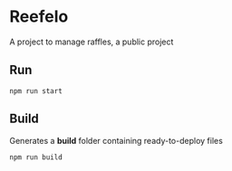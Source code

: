 # Reefelo

A project to manage raffles, a public project

## Run

`npm run start`

## Build
Generates a **build** folder containing ready-to-deploy files

`npm run build`